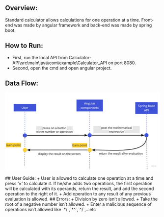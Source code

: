 ## Overview:
Standard calculator allows calculations for one operation at a time. 
Front-end was made by angular framework and back-end was made by 
spring boot.
## How to Run:
+ First, run the local API from 
Calculator-API\src\main\java\com\example\Calculator_API on port 8080.
+ Second, open the cmd and open angular project.
## Data Flow:
<p>
<img alt="logo" width="650px" src="Customer Touchpoint Map.jpg" />
  </p>
## User Guide:
+ User is allowed to calculate one operation at a time and press ‘=’ 
to calculate it. If he/she adds two operations, the first operation will 
be calculated with its operands, return the result, and add the 
second operation to the right of it.
+ Add operation to any result of any previous evaluation is allowed.
## Errors:
+ Division by zero isn’t allowed.
+ Take the root of a negative number isn’t allowed.
+ Enter a malicious sequence of operations isn’t allowed like `*/`,`*^`,`^/`,…etc
